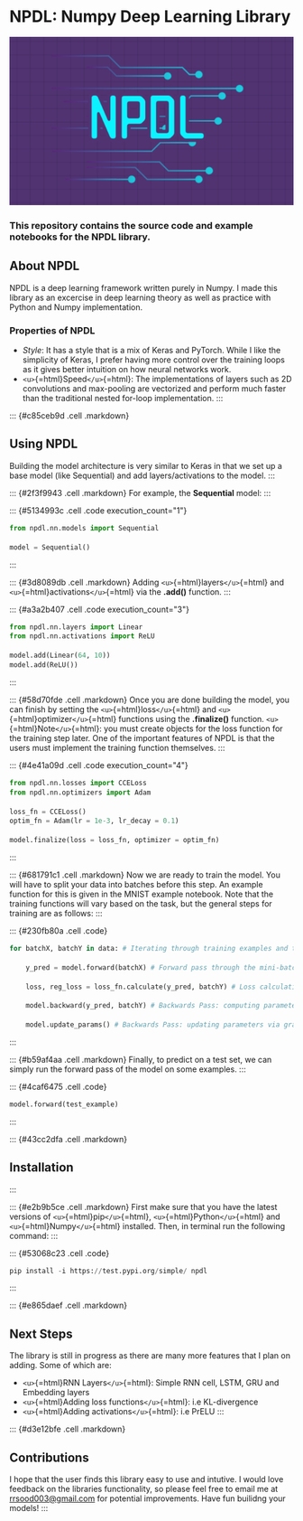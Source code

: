 # NPDL: Numpy Deep Learning Library

![image info](images/npdl_logo.png)

### This repository contains the source code and example notebooks for the NPDL library. 

## About NPDL

NPDL is a deep learning framework written purely in Numpy. I made this
library as an excercise in deep learning theory as well as practice with
Python and Numpy implementation.

### Properties of NPDL

-   *Style*: It has a style that is a mix of
    Keras and PyTorch. While I like the simplicity of Keras, I prefer
    having more control over the training loops as it gives better
    intuition on how neural networks work.
-   `<u>`{=html}Speed`</u>`{=html}: The implementations of layers such
    as 2D convolutions and max-pooling are vectorized and perform much
    faster than the traditional nested for-loop implementation.
:::

::: {#c85ceb9d .cell .markdown}
## Using NPDL

Building the model architecture is very similar to Keras in that we set
up a base model (like Sequential) and add layers/activations to the
model.
:::

::: {#2f3f9943 .cell .markdown}
For example, the **Sequential** model:
:::

::: {#5134993c .cell .code execution_count="1"}
``` python
from npdl.nn.models import Sequential

model = Sequential()
```
:::

::: {#3d8089db .cell .markdown}
Adding `<u>`{=html}layers`</u>`{=html} and
`<u>`{=html}activations`</u>`{=html} via the **.add()** function.
:::

::: {#a3a2b407 .cell .code execution_count="3"}
``` python
from npdl.nn.layers import Linear
from npdl.nn.activations import ReLU

model.add(Linear(64, 10))
model.add(ReLU())
```
:::

::: {#58d70fde .cell .markdown}
Once you are done building the model, you can finish by setting the
`<u>`{=html}loss`</u>`{=html} and `<u>`{=html}optimizer`</u>`{=html}
functions using the **.finalize()** function.
`<u>`{=html}Note`</u>`{=html}: you must create objects for the loss
function for the training step later. One of the important features of
NPDL is that the users must implement the training function themselves.
:::

::: {#4e41a09d .cell .code execution_count="4"}
``` python
from npdl.nn.losses import CCELoss
from npdl.nn.optimizers import Adam

loss_fn = CCELoss()
optim_fn = Adam(lr = 1e-3, lr_decay = 0.1)

model.finalize(loss = loss_fn, optimizer = optim_fn)
```
:::

::: {#681791c1 .cell .markdown}
Now we are ready to train the model. You will have to split your data
into batches before this step. An example function for this is given in
the MNIST example notebook. Note that the training functions will vary
based on the task, but the general steps for training are as follows:
:::

::: {#230fb80a .cell .code}
``` python
for batchX, batchY in data: # Iterating through training examples and their corresponding targets
    
    y_pred = model.forward(batchX) # Forward pass through the mini-batch
    
    loss, reg_loss = loss_fn.calculate(y_pred, batchY) # Loss calculation
    
    model.backward(y_pred, batchY) # Backwards Pass: computing parameter gradients
    
    model.update_params() # Backwards Pass: updating parameters via gradient descent (or some variation)
```
:::

::: {#b59af4aa .cell .markdown}
Finally, to predict on a test set, we can simply run the forward pass of
the model on some examples.
:::

::: {#4caf6475 .cell .code}
``` python
model.forward(test_example)
```
:::

::: {#43cc2dfa .cell .markdown}
## Installation
:::

::: {#e2b9b5ce .cell .markdown}
First make sure that you have the latest versions of
`<u>`{=html}pip`</u>`{=html}, `<u>`{=html}Python`</u>`{=html} and
`<u>`{=html}Numpy`</u>`{=html} installed. Then, in terminal run the
following command:
:::

::: {#53068c23 .cell .code}
``` python
pip install -i https://test.pypi.org/simple/ npdl
```
:::

::: {#e865daef .cell .markdown}
## Next Steps

The library is still in progress as there are many more features that I
plan on adding. Some of which are:

-   `<u>`{=html}RNN Layers`</u>`{=html}: Simple RNN cell, LSTM, GRU and
    Embedding layers
-   `<u>`{=html}Adding loss functions`</u>`{=html}: i.e KL-divergence
-   `<u>`{=html}Adding activations`</u>`{=html}: i.e PrELU
:::

::: {#d3e12bfe .cell .markdown}
## Contributions

I hope that the user finds this library easy to use and intutive. I
would love feedback on the libraries functionality, so please feel free
to email me at <rrsood003@gmail.com> for potential improvements. Have
fun builidng your models!
:::
